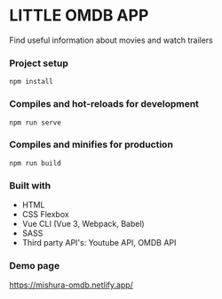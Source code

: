 # LITTLE OMDB APP

Find useful information about movies and watch trailers

### Project setup
```
npm install
```

### Compiles and hot-reloads for development
```
npm run serve
```

### Compiles and minifies for production
```
npm run build
```

### Built with

- HTML
- CSS Flexbox
- Vue CLI (Vue 3, Webpack, Babel)
- SASS
- Third party API's: Youtube API, OMDB API

### Demo page

https://mishura-omdb.netlify.app/
